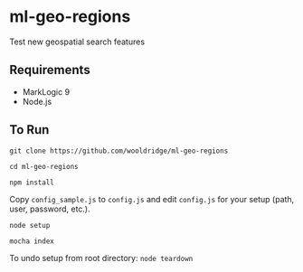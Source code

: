 # ml-geo-regions

Test new geospatial search features

## Requirements

- MarkLogic 9
- Node.js

## To Run

```git clone https://github.com/wooldridge/ml-geo-regions```

```cd ml-geo-regions```

```npm install```

Copy `config_sample.js` to `config.js` and edit `config.js` for your setup (path, user, password, etc.).

```node setup```

```mocha index```

To undo setup from root directory: `node teardown`
